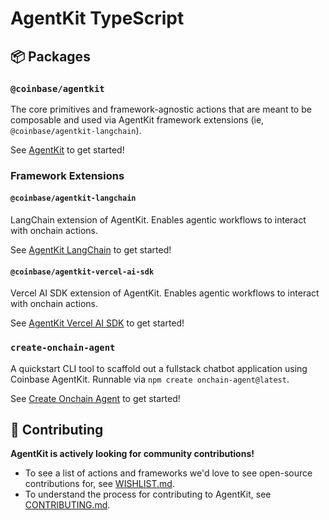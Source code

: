 # AgentKit TypeScript

## 📦 Packages

### `@coinbase/agentkit`

The core primitives and framework-agnostic actions that are meant to be composable and used via AgentKit framework extensions (ie, `@coinbase/agentkit-langchain`).

See [AgentKit](./agentkit/README.md) to get started!

### Framework Extensions

#### `@coinbase/agentkit-langchain`

LangChain extension of AgentKit. Enables agentic workflows to interact with onchain actions.

See [AgentKit LangChain](./framework-extensions/langchain/README.md) to get started!

#### `@coinbase/agentkit-vercel-ai-sdk`

Vercel AI SDK extension of AgentKit. Enables agentic workflows to interact with onchain actions.

See [AgentKit Vercel AI SDK](./framework-extensions/vercel-ai-sdk/README.md) to get started!

### `create-onchain-agent`

A quickstart CLI tool to scaffold out a fullstack chatbot application using Coinbase AgentKit. Runnable via `npm create onchain-agent@latest`.

See [Create Onchain Agent](./create-onchain-agent/README.md) to get started!

## 🤝 Contributing

**AgentKit is actively looking for community contributions!**

- To see a list of actions and frameworks we'd love to see open-source contributions for, see [WISHLIST.md](../WISHLIST.md).
- To understand the process for contributing to AgentKit, see [CONTRIBUTING.md](../CONTRIBUTING.md).
